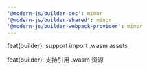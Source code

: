 ```yaml
---
'@modern-js/builder-doc': minor
'@modern-js/builder-shared': minor
'@modern-js/builder-webpack-provider': minor
---
```


feat(builder): support import .wasm assets

feat(builder): 支持引用 .wasm 资源

